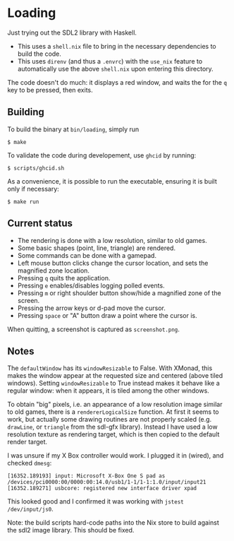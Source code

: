# Loading

Just trying out the SDL2 library with Haskell.

- This uses a `shell.nix` file to bring in the necessary dependencies to build
  the code.
- This uses `direnv` (and thus a `.envrc`) with the `use_nix` feature to
  automatically use the above `shell.nix` upon entering this directory.

The code doesn't do much: it displays a red window, and waits the for the `q`
key to be pressed, then exits.


## Building

To build the binary at `bin/loading`, simply run

```
$ make
```

To validate the code during developement, use `ghcid` by running:

```
$ scripts/ghcid.sh
```

As a convenience, it is possible to run the executable, ensuring it is built
only if necessary:

```
$ make run
```


## Current status

- The rendering is done with a low resolution, similar to old games.
- Some basic shapes (point, line, triangle) are rendered.
- Some commands can be done with a gamepad.
- Left mouse button clicks change the cursor location, and sets the magnified
  zone location.
- Pressing `q` quits the application.
- Pressing `e` enables/disables logging polled events.
- Pressing `m` or right shoulder button show/hide a magnified zone of the
  screen.
- Pressing the arrow keys or d-pad move the cursor.
- Pressing `space` or "A" button draw a point where the cursor is.

When quitting, a screenshot is captured as `screenshot.png`.


## Notes

The `defaultWindow` has its `windowResizable` to False. With XMonad, this makes
the window appear at the requested size and centered (above tiled windows).
Setting `windowResizable` to True instead makes it behave like a regular
window: when it appears, it is tiled among the other windows.

To obtain "big" pixels, i.e. an appearance of a low resolution image similar to
old games, there is a `rendererLogicalSize` function. At first it seems to
work, but actually some drawing routines are not properly scaled (e.g.
`drawLine`, or `triangle` from the sdl-gfx library). Instead I have used a low
resolution texture as rendering target, which is then copied to the default
render target.

I was unsure if my X Box controller would work. I plugged it in (wired), and
checked `dmesg`:

```
[16352.189193] input: Microsoft X-Box One S pad as /devices/pci0000:00/0000:00:14.0/usb1/1-1/1-1:1.0/input/input21
[16352.189271] usbcore: registered new interface driver xpad
```

This looked good and I confirmed it was working with `jstest /dev/input/js0`.

Note: the build scripts hard-code paths into the Nix store to build against the
sdl2 image library. This should be fixed.

